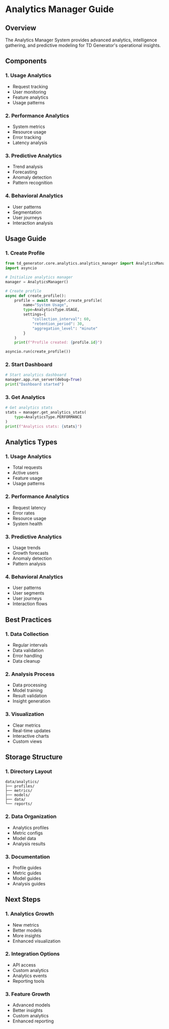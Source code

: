 # Analytics Manager Guide

## Overview
The Analytics Manager System provides advanced analytics, intelligence gathering, and predictive modeling for TD Generator's operational insights.

## Components

### 1. Usage Analytics
- Request tracking
- User monitoring
- Feature analytics
- Usage patterns

### 2. Performance Analytics
- System metrics
- Resource usage
- Error tracking
- Latency analysis

### 3. Predictive Analytics
- Trend analysis
- Forecasting
- Anomaly detection
- Pattern recognition

### 4. Behavioral Analytics
- User patterns
- Segmentation
- User journeys
- Interaction analysis

## Usage Guide

### 1. Create Profile
```python
from td_generator.core.analytics.analytics_manager import AnalyticsManager, AnalyticsType
import asyncio

# Initialize analytics manager
manager = AnalyticsManager()

# Create profile
async def create_profile():
    profile = await manager.create_profile(
        name="System Usage",
        type=AnalyticsType.USAGE,
        settings={
            "collection_interval": 60,
            "retention_period": 30,
            "aggregation_level": "minute"
        }
    )
    print(f"Profile created: {profile.id}")

asyncio.run(create_profile())
```

### 2. Start Dashboard
```python
# Start analytics dashboard
manager.app.run_server(debug=True)
print("Dashboard started")
```

### 3. Get Analytics
```python
# Get analytics stats
stats = manager.get_analytics_stats(
    type=AnalyticsType.PERFORMANCE
)
print(f"Analytics stats: {stats}")
```

## Analytics Types

### 1. Usage Analytics
- Total requests
- Active users
- Feature usage
- Usage patterns

### 2. Performance Analytics
- Request latency
- Error rates
- Resource usage
- System health

### 3. Predictive Analytics
- Usage trends
- Growth forecasts
- Anomaly detection
- Pattern analysis

### 4. Behavioral Analytics
- User patterns
- User segments
- User journeys
- Interaction flows

## Best Practices

### 1. Data Collection
- Regular intervals
- Data validation
- Error handling
- Data cleanup

### 2. Analysis Process
- Data processing
- Model training
- Result validation
- Insight generation

### 3. Visualization
- Clear metrics
- Real-time updates
- Interactive charts
- Custom views

## Storage Structure

### 1. Directory Layout
```
data/analytics/
├── profiles/
├── metrics/
├── models/
├── data/
└── reports/
```

### 2. Data Organization
- Analytics profiles
- Metric configs
- Model data
- Analysis results

### 3. Documentation
- Profile guides
- Metric guides
- Model guides
- Analysis guides

## Next Steps

### 1. Analytics Growth
- New metrics
- Better models
- More insights
- Enhanced visualization

### 2. Integration Options
- API access
- Custom analytics
- Analytics events
- Reporting tools

### 3. Feature Growth
- Advanced models
- Better insights
- Custom analytics
- Enhanced reporting
